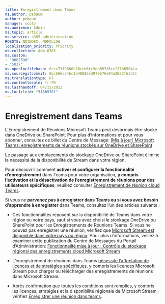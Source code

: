 ```yaml
---
title: Enregistrement dans Teams
ms.author: pebaum
author: pebaum
manager: scotv
ms.audience: Admin
ms.topic: article
ms.service: o365-administration
ROBOTS: NOINDEX, NOFOLLOW
localization_priority: Priority
ms.collection: Adm_O365
ms.custom:
- "9002530"
- "5037"
ms.openlocfilehash: 0cce7319860b28ccb6fc9da053f6ce127b8504fa
ms.sourcegitcommit: 8bc60ec34bc1e40685e3976576e04a2623f63a7c
ms.translationtype: HT
ms.contentlocale: fr-FR
ms.lasthandoff: 04/15/2021
ms.locfileid: "51809761"
---
```

# <a name="recording-in-teams"></a>Enregistrement dans Teams

L’Enregistrement de Réunions Microsoft Teams peut désormais être stocké dans OneDrive ou SharePoint. Pour plus d’informations et pour vous abonner, consultez ce billet du Centre de Message: [(Mis à jour) Microsoft Teams: enregistrements de réunions stockés sur OneDrive et SharePoint](https://portal.microsoft.com/Adminportal/Home?ref=MessageCenter&id=MC222640)

Le passage aux emplacements de stockage OneDrive ou SharePoint élimine la nécessité de la disponibilité de Stream dans votre région.

Pour découvrir comment **activer et configurer la fonctionnalité d’enregistrement** dans Teams pour votre organisation, **y compris l’activation et la désactivation de l’enregistrement de réunions pour des utilisateurs spécifiques**, veuillez consulter [Enregistrement de réunion cloud Teams](https://docs.microsoft.com/microsoftteams/cloud-recording).

Si vous ne **parvenez pas à enregistrer dans Teams ou si vous avez besoin d’apprendre à enregistrer** dans Teams, consultez l’un des articles suivants :

- Ces fonctionnalités reposent sur la disponibilité de Teams dans votre région ou votre pays, sauf si vous avez choisi le stockage OneDrive ou SharePoint pour les Enregistrements de Réunions Teams. Si vous ne pouvez pas enregistrer une réunion, vérifiez que [Microsoft Stream est disponible dans votre pays ou région](https://docs.microsoft.com/stream/faq#which-regions-does-microsoft-stream-host-my-data-in). Pour plus d’informations, veillez à examiner cette publication du Centre de Messages du Portail d’Administration: [Fonctionnalité mise à jour : Contrôle du stockage régional des enregistrements cloud Microsoft Stream](https://admin.microsoft.com/AdminPortal/Home#/MessageCenter?id=MC214327)

- L’enregistrement de réunions dans Teams [nécessite l’affectation de licences et de stratégies spécifiques](https://docs.microsoft.com/microsoftteams/cloud-recording#prerequisites-for-teams-cloud-meeting-recording), y compris les licences Microsoft Stream pour charger ou télécharger des enregistrements de réunions dans Microsoft Stream.

- Après confirmation que toutes les conditions sont remplies, y compris les licences, stratégies et la disponibilité régionale de Microsoft Stream, vérifiez [Enregistrer une réunion dans teams](https://support.office.com/article/34dfbe7f-b07d-4a27-b4c6-de62f1348c24).
